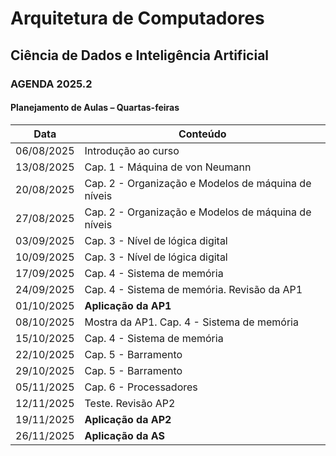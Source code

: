 # Arquitetura de Computadores

## Ciência de Dados e Inteligência Artificial

### AGENDA 2025.2

#### Planejamento de Aulas – Quartas-feiras

| Data       | Conteúdo |
|------------|---------------------------------------------|
| 06/08/2025 | Introdução ao curso |
| 13/08/2025 | Cap. 1 - Máquina de von Neumann |
| 20/08/2025 | Cap. 2 - Organização e Modelos de máquina de níveis |
| 27/08/2025 | Cap. 2 - Organização e Modelos de máquina de níveis |
| 03/09/2025 | Cap. 3 - Nível de lógica digital |
| 10/09/2025 | Cap. 3 - Nível de lógica digital |
| 17/09/2025 | Cap. 4 - Sistema de memória |
| 24/09/2025 | Cap. 4 - Sistema de memória. Revisão da AP1 |
| 01/10/2025 | **Aplicação da AP1** |
| 08/10/2025 | Mostra da AP1. Cap. 4 - Sistema de memória |
| 15/10/2025 | Cap. 4 - Sistema de memória |
| 22/10/2025 | Cap. 5 - Barramento |
| 29/10/2025 | Cap. 5 - Barramento |
| 05/11/2025 | Cap. 6 - Processadores |
| 12/11/2025 | Teste. Revisão AP2 |
| 19/11/2025 | **Aplicação da AP2** |
| 26/11/2025 | **Aplicação da AS** |

